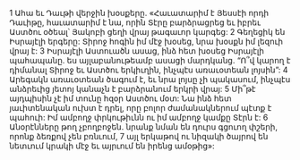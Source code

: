 1 Ահա եւ Դաւթի վերջին խօսքերը.
«Հաւատարիմ է Յեսսէի որդի Դաւիթը,
հաւատարիմ է նա, որին Տէրը բարձրացրեց
եւ իբրեւ Աստծու օծեալ՝ Յակոբի ցեղի վրայ թագաւոր կարգեց:
2 Գեղեցիկ են Իսրայէլի երգերը:
Տիրոջ հոգին իմ մէջ խօսեց,
նրա խօսքն իմ լեզուի վրայ է:
3 Իսրայէլի Աստուածն ասաց,
ինձ հետ խօսեց Իսրայէլի պահապանը.
ես այլաբանութեամբ ասացի մարդկանց.
“Ո՞վ կարող է դիմանալ Տիրոջ եւ Աստծու երկիւղին,
ինչպէս առաւօտեան լոյսին”:
4 Արեգակն առաւօտեան ծագում է,
եւ նրա լոյսը չի պակասում,
ինչպէս անձրեւից յետոյ կանաչն է բարձրանում երկրի վրայ:
5 Մի՞թէ այդպիսին չէ իմ տունը հզօր Աստծու մօտ:
Նա ինձ հետ յաւիտենական ուխտ է դրել,
որը բոլոր ժամանակներում պէտք է պահուի:
Իմ ամբողջ փրկութիւնն ու իմ ամբողջ կամքը Տէրն է:
6 Անօրէնները թող չբողբոջեն.
նրանք նման են դուրս գցուող փշերի,
որոնք ձեռքով չեն բռնւում,
7 այլ երկաթով ու նիզակի ծայրով են նետւում կրակի մէջ
եւ այրւում են իրենց ամօթից»:

